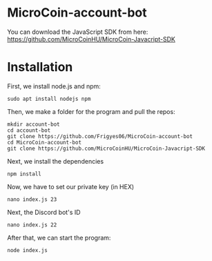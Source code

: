 # MicroCoin-account-bot

You can download the JavaScript SDK from here: <br />
https://github.com/MicroCoinHU/MicroCoin-Javacript-SDK

# Installation
First, we install node.js and npm:
```
sudo apt install nodejs npm
```
Then, we make a folder for the program and pull the repos:
```
mkdir account-bot
cd account-bot
git clone https://github.com/Frigyes06/MicroCoin-account-bot
cd MicroCoin-account-bot
git clone https://github.com/MicroCoinHU/MicroCoin-Javacript-SDK
```
Next, we install the dependencies
```
npm install
```
Now, we have to set our private key (in HEX)
```
nano index.js 23
```
Next, the Discord bot's ID
```
nano index.js 22
```
After that, we can start the program:
```
node index.js
```
